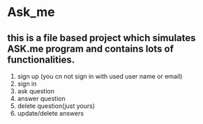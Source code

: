 # Ask_me
## this is a file based project which simulates ASK.me program and contains lots of functionalities.
1. sign up (you cn not sign in with used user name or email)
2. sign in
3. ask question
4. answer question
5. delete question(just yours)
6. update/delete answers
